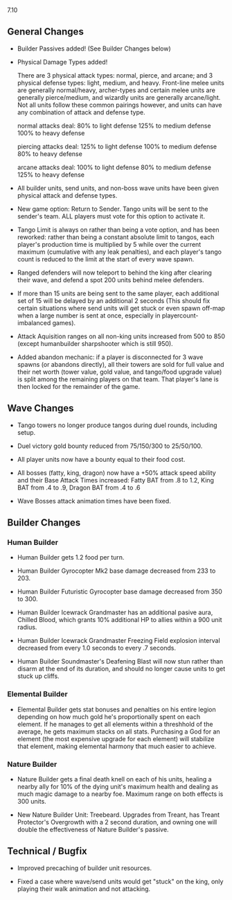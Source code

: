 7.10

## General Changes

- Builder Passives added! (See Builder Changes below)

- Physical Damage Types added!

	There are 3 physical attack types: normal, pierce, and arcane; and 3 physical defense types: light, medium, and heavy. Front-line melee units are generally normal/heavy, archer-types and certain melee units are generally pierce/medium, and wizardly units are generally arcane/light. Not all units follow these common pairings however, and units can have any combination of attack and defense type.

	normal attacks deal:
	    80% to light defense
	    125% to medium defense
	    100% to heavy defense

	piercing attacks deal:
		125% to light defense
		100% to medium defense
		80% to heavy defense

    arcane attacks deal:
    	100% to light defense
    	80% to medium defense
    	125% to heavy defense

- All builder units, send units, and non-boss wave units have been given physical attack and defense types.

- New game option: Return to Sender. Tango units will be sent to the sender's team. ALL players must vote for this option to activate it. 

- Tango Limit is always on rather than being a vote option, and has been reworked: rather than being a constant absolute limit to tangos, each player's production time is multiplied by 5 while over the current maximum (cumulative with any leak penalties), and each player's tango count is reduced to the limit at the start of every wave spawn.

- Ranged defenders will now teleport to behind the king after clearing their wave, and defend a spot 200 units behind melee defenders.

- If more than 15 units are being sent to the same player, each additional set of 15 will be delayed by an additional 2 seconds (This should fix certain situations where send units will get stuck or even spawn off-map when a large number is sent at once, especially in playercount-imbalanced games).

- Attack Aquisition ranges on all non-king units increased from 500 to 850 (except humanbuilder sharpshooter which is still 950).

- Added abandon mechanic: if a player is disconnected for 3 wave spawns (or abandons directly), all their towers are sold for full value and their net worth (tower value, gold value, and tango/food upgrade value) is split among the remaining players on that team. That player's lane is then locked for the remainder of the game.

## Wave Changes

- Tango towers no longer produce tangos during duel rounds, including setup.

- Duel victory gold bounty reduced from 75/150/300 to 25/50/100.

- All player units now have a bounty equal to their food cost.

- All bosses (fatty, king, dragon) now have a +50% attack speed ability and their Base Attack Times increased: Fatty BAT from .8 to 1.2, King BAT from .4 to .9, Dragon BAT from .4 to .6

- Wave Bosses attack animation times have been fixed.

## Builder Changes

### Human Builder

- Human Builder gets 1.2 food per turn.

- Human Builder Gyrocopter Mk2 base damage decreased from 233 to 203.

- Human Builder Futuristic Gyrocopter base damage decreased from 350 to 300.

- Human Builder Icewrack Grandmaster has an additional pasive aura, Chilled Blood, which grants 10% additional HP to allies within a 900 unit radius.

- Human Builder Icewrack Grandmaster Freezing Field explosion interval decreased from every 1.0 seconds to every .7 seconds.

- Human Builder Soundmaster's Deafening Blast will now stun rather than disarm at the end of its duration, and should no longer cause units to get stuck up cliffs.

### Elemental Builder

- Elemental Builder gets stat bonuses and penalties on his entire legion depending on how much gold he's proportionally spent on each element. If he manages to get all elements within a threshhold of the average, he gets maximum stacks on all stats. Purchasing a God for an element (the most expensive upgrade for each element) will stabilize that element, making elemental harmony that much easier to achieve.

### Nature Builder

- Nature Builder gets a final death knell on each of his units, healing a nearby ally for 10% of the dying unit's maximum health and dealing as much magic damage to a nearby foe. Maximum range on both effects is 300 units.

- New Nature Builder Unit: Treebeard. Upgrades from Treant, has Treant Protector's Overgrowth with a 2 second duration, and owning one will double the effectiveness of Nature Builder's passive.

## Technical / Bugfix

- Improved precaching of builder unit resources.

- Fixed a case where wave/send units would get "stuck" on the king, only playing their walk animation and not attacking.
